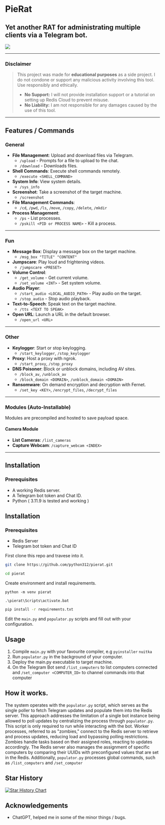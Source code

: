 
# PieRat
**Yet another RAT for administrating multiple clients via a Telegram bot.**
---
[![](https://dcbadge.limes.pink/api/server/u5VkfQ8Ehj)](https://discord.gg/u5VkfQ8Ehj)

---


### Disclaimer
> This project was made for **educational purposes** as a side project. I do not condone or support any malicious activity involving this tool. Use responsibly and ethically.
>
> - **No Support:** I will not provide installation support or a tutorial on setting up Redis Cloud to prevent misuse.
> - **No Liability:** I am not responsible for any damages caused by the use of this tool.

---

## Features / Commands

### General
- **File Management**: Upload and download files via Telegram.
  - `/upload` - Prompts for a file to upload to the chat.
  - `/download` - Downloads files.
- **Shell Commands**: Execute shell commands remotely.
  - `/execute <SHELL_COMMAND>`
- **System Info**: View system details.
  - `/sys_info`
- **Screenshot**: Take a screenshot of the target machine.
  - `/screenshot`
- **File Management Commands**:
  - `/cd`, `/pwd`, `/ls`, `/move`, `/copy`, `/delete`, `/mkdir`
- **Process Management**:
  - `/ps` - List processes.
  - `/pskill <PID or PROCESS NAME>` - Kill a process.

---

### Fun
- **Message Box**: Display a message box on the target machine.
  - `/msg_box "TITLE" "CONTENT"`
- **Jumpscare**: Play loud and frightening videos.
  - `/jumpscare <PRESET>`
- **Volume Control**:
  - `/get_volume` - Get current volume.
  - `/set_volume <INT>` - Set system volume.
- **Audio Player**:
  - `/start_audio <LOCAL_AUDIO_PATH>` - Play audio on the target.
  - `/stop_audio` - Stop audio playback.
- **Text-to-Speech**: Speak text on the target machine.
  - `/tts <TEXT TO SPEAK>`
- **Open URL**: Launch a URL in the default browser.
  - `/open_url <URL>`

---

### Other
- **Keylogger**: Start or stop keylogging.
  - `/start_keylogger`, `/stop_keylogger`
- **Proxy**: Host a proxy with ngrok.
  - `/start_proxy`, `/stop_proxy`
- **DNS Poisoner**: Block or unblock domains, including AV sites.
  - `/block_av`, `/unblock_av`
  - `/block_domain <DOMAIN>`, `/unblock_domain <DOMAIN>`
- **Ransomware**: On demand encryption and decryption with Fernet.
  - `/set_key <KEY>`, `/encrypt_files`, `/decrypt_files`



---

### Modules (Auto-Installable)
Modules are precompiled and hosted to save payload space.

#### Camera Module
- **List Cameras**: `/list_cameras`
- **Capture Webcam**: `/capture_webcam <INDEX>`

---

## Installation

### Prerequisites
- A working Redis server.
- A Telegram bot token and Chat ID.
- Python ( 3.11.9 is tested and working )


## Installation


### Prerequisites
- Redis Server
- Telegram bot token and Chat ID


First clone this repo and travese into it.

```bash
git clone https://github.com/python312/pierat.git 
```
```bash
cd pierat
```

Create environment and install requirements.

```
python -m venv pierat
```

```
.\pierat\Scripts\activate.bat
```


```bash
pip install -r requirements.txt
```

Edit the ```main.py``` and ```populator.py``` scripts and fill out with your configuration.

## Usage

1. Compile ```main.py``` with your favourite compiler, e.g ```pyinstaller``` ```nuitka```
2. Run ```populator.py``` in the background of your computer.
3. Deploy the main.py executable to target machine.
4. On the Telegram Bot send ```/list_computers``` to list computers connected and ```/set_computer <COMPUTER_ID>``` to channel commands into that computer

## How it works.

The system operates with the ```populator.py``` script, which serves as the single poller to fetch Telegram updates and populate them into the Redis server. This approach addresses the limitation of a single bot instance being allowed to poll updates by centralizing the process through ```populator.py```. This script is only required to run while interacting with the bot. Worker processes, referred to as "zombies," connect to the Redis server to retrieve and process updates, reducing load and bypassing polling restrictions. Zombies handle tasks based on their assigned roles, reacting to updates accordingly. The Redis server also manages the assignment of specific computers by comparing their UUIDs with preconfigured values that are set in the Redis. Additionally, ```populator.py``` processes global commands, such as ```/list_computers``` and ```/set_computer```

## Star History

[![Star History Chart](https://api.star-history.com/svg?repos=python312/pierat&type=Date)](https://star-history.com/#python312/pierat&Date)

## Acknowledgements

- ChatGPT, helped me in some of the minor things / bugs.
